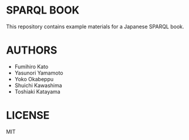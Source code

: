 SPARQL BOOK
===========

This repository contains example materials for a Japanese SPARQL book.

AUTHORS
=======
* Fumihiro Kato
* Yasunori Yamamoto
* Yoko Okabeppu
* Shuichi Kawashima
* Toshiaki Katayama

LICENSE
=======

MIT

